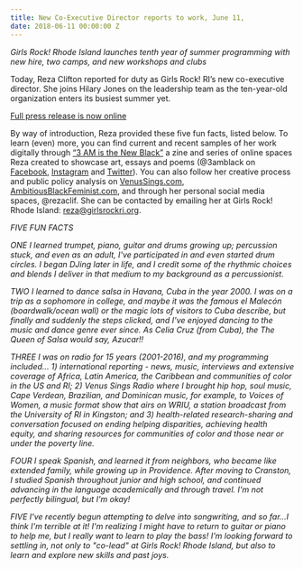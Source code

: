 ```yaml
---
title: New Co-Executive Director reports to work, June 11,
date: 2018-06-11 00:00:00 Z
---
```


_Girls Rock! Rhode Island launches tenth year of summer programming with new hire, two camps, and new workshops and clubs_

Today, Reza Clifton reported for duty as Girls Rock! RI’s new co-executive director. She joins Hilary Jones on the leadership team as the ten-year-old organization enters its busiest summer yet.

[Full press release is now online](http://girlsrockri.org/nonprofit-launches-summer-with-new-hire-two-camps-and-preview-of-ten-year-anniversary/)

By way of introduction, Reza provided these five fun facts, listed below. To learn (even) more, you can find current and recent samples of her work digitally through [“3 AM is the New Black”](https://www.flipsnack.com/rezaclif/3-am-is-the-new-black-issue-1.html) a zine and series of online spaces Reza created to showcase art, essays and poems (@3amblack on [Facebook,](https://www.facebook.com/3amblack) [Instagram](https://www.instagram.com/3amblack/) and [Twitter](https://twitter.com/3amblack)). You can also follow her creative process and public policy analysis on [VenusSings.com](http://venussings.com/), [AmbitiousBlackFeminist.com](http://ambitiousblackfeminist.tumblr.com/), and through her personal social media spaces, @rezaclif. She can be contacted by emailing her at Girls Rock! Rhode Island: [reza@girlsrockri.org](mailto:reza@girlsrockri.org).

_FIVE FUN FACTS_

_ONE_ _I learned trumpet, piano, guitar and drums growing up; percussion stuck, and even as an adult, I've participated in and even started drum circles. I began DJing later in life, and I credit some of the rhythmic choices and blends I deliver in that medium to my background as a percussionist._

_TWO_ _I learned to dance salsa in Havana, Cuba in the year 2000. I was on a trip as a sophomore in college, and maybe it was the famous el Malecón (boardwalk/ocean wall) or the magic lots of visitors to Cuba describe, but finally and suddenly the steps clicked, and I've enjoyed dancing to the music and dance genre ever since. As Celia Cruz (from Cuba), the The Queen of Salsa would say, Azucar!!_

_THREE_ _I was on radio for 15 years (2001-2016), and my programming included... 1) international reporting - news, music, interviews and extensive coverage of Africa, Latin America, the Caribbean and communities of color in the US and RI;_ _2) Venus Sings Radio where I brought hip hop, soul music, Cape Verdean, Brazilian, and Dominican music, for example, to Voices of Women, a music format show that airs on WRIU, a station broadcast from the University of RI in Kingston; and_ _3) health-related research-sharing and conversation focused on ending helping disparities, achieving health equity, and sharing resources for communities of color and those near or under the poverty line._

_FOUR_ _I speak Spanish, and learned it from neighbors, who became like extended family, while growing up in Providence. After moving to Cranston, I studied Spanish throughout junior and high school, and continued advancing in the language academically and through travel. I'm not perfectly bilingual, but I'm okay!_

_FIVE_ _I've recently begun attempting to delve into songwriting, and so far...I think I'm terrible at it! I'm realizing I might have to return to guitar or piano to help me, but I really want to learn to play the bass! I'm looking forward to settling in, not only to "co-lead" at Girls Rock! Rhode Island, but also to learn and explore new skills and past joys._
